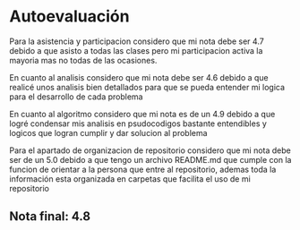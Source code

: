 # Autoevaluación
Para la asistencia y participacion considero que mi nota debe ser 4.7 debido a que asisto a todas las clases pero mi participacion activa la mayoria mas no todas de las ocasiones.

En cuanto al analisis considero que mi nota debe ser 4.6 debido a que realicé unos analisis bien detallados para que se pueda entender mi logica para el desarrollo de cada problema

En cuanto al algoritmo considero que mi nota es de un 4.9 debido a que logré condensar mis analisis en psudocodigos bastante entendibles y logicos que logran cumplir y dar solucion al problema

Para el apartado de organizacion de repositorio considero que mi nota debe ser de un 5.0 debido a que tengo un archivo README.md que cumple con la funcion de orientar a la persona que entre al repositorio, ademas toda la información esta organizada en carpetas que facilita el uso de mi repositorio

## Nota final: 4.8